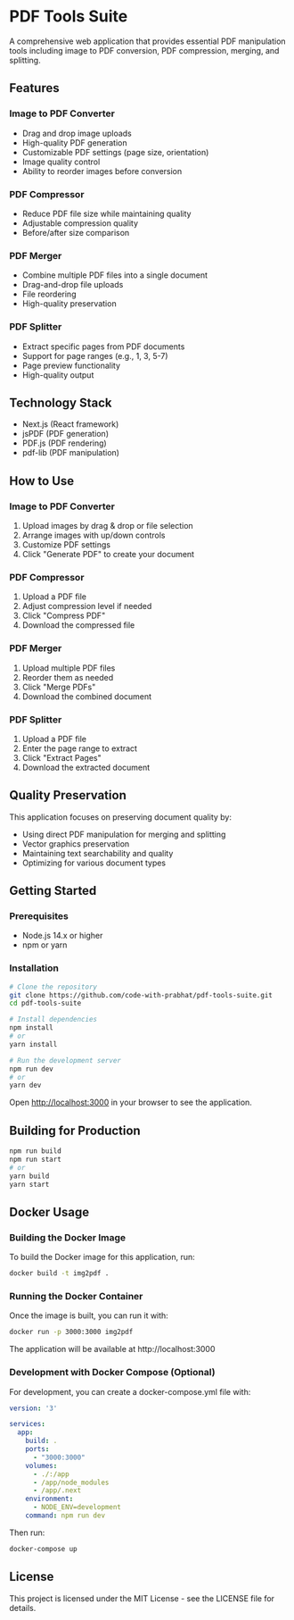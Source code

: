 # PDF Tools Suite

A comprehensive web application that provides essential PDF manipulation tools including image to PDF conversion, PDF compression, merging, and splitting.

## Features

### Image to PDF Converter
- Drag and drop image uploads
- High-quality PDF generation
- Customizable PDF settings (page size, orientation)
- Image quality control
- Ability to reorder images before conversion

### PDF Compressor
- Reduce PDF file size while maintaining quality
- Adjustable compression quality
- Before/after size comparison

### PDF Merger
- Combine multiple PDF files into a single document
- Drag-and-drop file uploads
- File reordering
- High-quality preservation

### PDF Splitter
- Extract specific pages from PDF documents
- Support for page ranges (e.g., 1, 3, 5-7)
- Page preview functionality
- High-quality output

## Technology Stack

- Next.js (React framework)
- jsPDF (PDF generation)
- PDF.js (PDF rendering)
- pdf-lib (PDF manipulation)

## How to Use

### Image to PDF Converter
1. Upload images by drag & drop or file selection
2. Arrange images with up/down controls
3. Customize PDF settings
4. Click "Generate PDF" to create your document

### PDF Compressor
1. Upload a PDF file
2. Adjust compression level if needed
3. Click "Compress PDF"
4. Download the compressed file

### PDF Merger
1. Upload multiple PDF files
2. Reorder them as needed
3. Click "Merge PDFs"
4. Download the combined document

### PDF Splitter
1. Upload a PDF file
2. Enter the page range to extract
3. Click "Extract Pages"
4. Download the extracted document

## Quality Preservation

This application focuses on preserving document quality by:
- Using direct PDF manipulation for merging and splitting
- Vector graphics preservation
- Maintaining text searchability and quality
- Optimizing for various document types

## Getting Started

### Prerequisites

- Node.js 14.x or higher
- npm or yarn

### Installation

```bash
# Clone the repository
git clone https://github.com/code-with-prabhat/pdf-tools-suite.git
cd pdf-tools-suite

# Install dependencies
npm install
# or
yarn install

# Run the development server
npm run dev
# or
yarn dev
```

Open [http://localhost:3000](http://localhost:3000) in your browser to see the application.

## Building for Production

```bash
npm run build
npm run start
# or
yarn build
yarn start
```

## Docker Usage

### Building the Docker Image

To build the Docker image for this application, run:

```bash
docker build -t img2pdf .
```

### Running the Docker Container

Once the image is built, you can run it with:

```bash
docker run -p 3000:3000 img2pdf
```

The application will be available at http://localhost:3000

### Development with Docker Compose (Optional)

For development, you can create a docker-compose.yml file with:

```yaml
version: '3'

services:
  app:
    build: .
    ports:
      - "3000:3000"
    volumes:
      - ./:/app
      - /app/node_modules
      - /app/.next
    environment:
      - NODE_ENV=development
    command: npm run dev
```

Then run:

```bash
docker-compose up
```

## License

This project is licensed under the MIT License - see the LICENSE file for details. 
